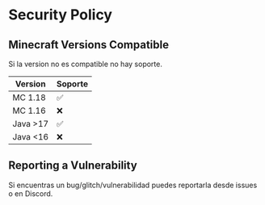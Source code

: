 # Security Policy

## Minecraft Versions Compatible

Si la version no es compatible no hay soporte.

| Version    | Soporte            |
| ---------- | ------------------ |
| MC 1.18    | :white_check_mark: |
| MC 1.16    | :x:                |
| Java >17   | :white_check_mark: |
| Java <16   | :x:                |

## Reporting a Vulnerability

Si encuentras un bug/glitch/vulnerabilidad puedes reportarla desde issues o en Discord.
